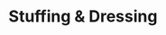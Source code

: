 ---
linktitle: Stuffing & Dressing
menu:
  main:
    parent: stuffing
  after:
    name: stuffing
    weight: 12
title: Stuffing & Dressing
bookCollapseSection: true
---